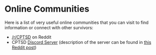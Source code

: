 # Online Communities

Here is a list of very useful online communities that you can visit to find information or connect with other survivors:

- [/r/CPTSD](https://www.reddit.com/r/CPTSD/) on Reddit
- CPTSD [Discord Server](https://discord.gg/maQdM98) (description of the server can be found in [this Reddit post](https://www.reddit.com/r/CPTSD/comments/azyibn/cptsdptsd_discord_server/))
